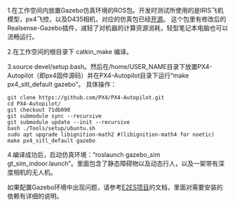 1.在工作空间内放置Gazebo仿真环境的ROS包。开发时测试所使用的是IRIS飞机模型，px4飞控，以及D435相机，对应的仿真包已经[开源](https://github.com/arclab-hku/gazebo_playground)。
这个包里有修改后的Realsense-Gazebo插件，减轻了对机器的计算资源消耗，轻型笔记本电脑也可以流畅运行。

2.在工作空间的根目录下 catkin_make 编译。

3.source devel/setup.bash。然后在/home/USER_NAME目录下放置PX4-Autopilot（即px4固件源码）并在PX4-Autopilot目录下运行“make px4_sitl_default gazebo”。
具体操作：
````
git clone https://github.com/PX4/PX4-Autopilot.git
cd PX4-Autopilot/
git checkout 71db090
git submodule sync --recursive
git submodule update --init --recursive
bash ./Tools/setup/ubuntu.sh
sudo apt upgrade libignition-math2 #(libignition-math4 for noetic)
make px4_sitl_default gazebo
````

4.编译成功后，启动仿真环境：“roslaunch gazebo_sim gt_sim_indoor.launch”。里面包含了静态障碍物以及动态行人，以及一架带有深度相机的无人机。


如果配置Gazebo环境中出现问题，请参考[E2ES项目](https://github.com/HKPolyU-UAV/E2ES)的文档，里面对需要安装的依赖有详细的说明。
